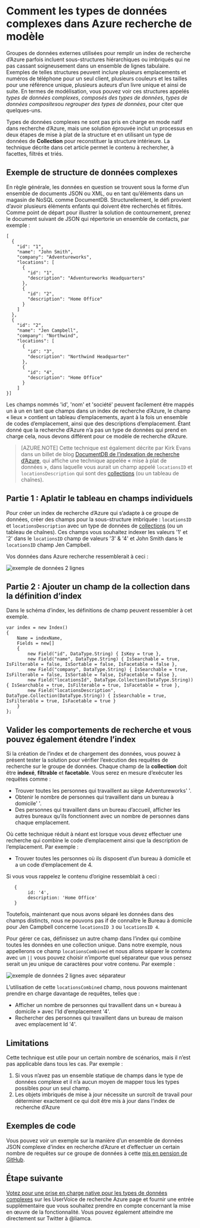 <properties
    pageTitle="Comment modéliser les types de données complexes dans Azure recherche | Recherche de Microsoft Azure"
    description="Imbriqués ou des structures de données hiérarchiques peuvent être modélisées dans un index de recherche d’Azure à l’aide du jeu de lignes aplati et type de données de Collections."
    services="search"
    documentationCenter=""
    authors="LiamCa"
    manager="pablocas"
    editor=""
    tags="complex data types; compound data types; aggregate data types"
/>

<tags
    ms.service="search"
    ms.devlang="na"
    ms.workload="search"
    ms.topic="article"
    ms.tgt_pltfrm="na"
    ms.date="09/07/2016"
    ms.author="liamca"
/>

# <a name="how-to-model-complex-data-types-in-azure-search"></a>Comment les types de données complexes dans Azure recherche de modèle

Groupes de données externes utilisées pour remplir un index de recherche d’Azure parfois incluent sous-structures hiérarchiques ou imbriqués qui ne pas cassant soigneusement dans un ensemble de lignes tabulaire. Exemples de telles structures peuvent inclure plusieurs emplacements et numéros de téléphone pour un seul client, plusieurs couleurs et les tailles pour une référence unique, plusieurs auteurs d’un livre unique et ainsi de suite. En termes de modélisation, vous pouvez voir ces structures appelés *types de données complexes*, *composés des types de données*, *types de données composites*ou *regrouper des types de données*, pour citer que quelques-uns.

Types de données complexes ne sont pas pris en charge en mode natif dans recherche d’Azure, mais une solution éprouvée inclut un processus en deux étapes de mise à plat de la structure et en utilisant un type de données de **Collection** pour reconstituer la structure intérieure. La technique décrite dans cet article permet le contenu à rechercher, à facettes, filtrés et triés.

## <a name="example-of-a-complex-data-structure"></a>Exemple de structure de données complexes

En règle générale, les données en question se trouvent sous la forme d’un ensemble de documents JSON ou XML, ou en tant qu’éléments dans un magasin de NoSQL comme DocumentDB. Structurellement, le défi provient d’avoir plusieurs éléments enfants qui doivent être recherchés et filtrés.  Comme point de départ pour illustrer la solution de contournement, prenez le document suivant de JSON qui répertorie un ensemble de contacts, par exemple :

~~~~~
[
  {
    "id": "1",
    "name": "John Smith",
    "company": "Adventureworks",
    "locations": [
      {
        "id": "1",
        "description": "Adventureworks Headquarters"
      },
      {
        "id": "2",
        "description": "Home Office"
      }
    ]
  }, 
  {
    "id": "2",
    "name": "Jen Campbell",
    "company": "Northwind",
    "locations": [
      {
        "id": "3",
        "description": "Northwind Headquarter"
      },
      {
        "id": "4",
        "description": "Home Office"
      }
    ]
}]
~~~~~

Les champs nommés 'id', 'nom' et 'société' peuvent facilement être mappés un à un en tant que champs dans un index de recherche d’Azure, le champ « lieux » contient un tableau d’emplacements, ayant à la fois un ensemble de codes d’emplacement, ainsi que des descriptions d’emplacement. Étant donné que la recherche d’Azure n’a pas un type de données qui prend en charge cela, nous devons différent pour ce modèle de recherche d’Azure. 

> [AZURE.NOTE] Cette technique est également décrite par Kirk Evans dans un billet de blog [DocumentDB de l’indexation de recherche d’Azure](https://blogs.msdn.microsoft.com/kaevans/2015/03/09/indexing-documentdb-with-azure-seach/), qui affiche une technique appelée « mise à plat de données », dans laquelle vous aurait un champ appelé `locationsID` et `locationsDescription` qui sont des [collections](https://msdn.microsoft.com/library/azure/dn798938.aspx) (ou un tableau de chaînes).   

## <a name="part-1-flatten-the-array-into-individual-fields"></a>Partie 1 : Aplatir le tableau en champs individuels

Pour créer un index de recherche d’Azure qui s’adapte à ce groupe de données, créer des champs pour la sous-structure imbriquée : `locationsID` et `locationsDescription` avec un type de données de [collections](https://msdn.microsoft.com/library/azure/dn798938.aspx) (ou un tableau de chaînes). Ces champs vous souhaitez indexer les valeurs '1' et '2' dans le `locationsID` champ de valeurs '3' & '4' et John Smith dans le `locationsID` champ Jen Campbell.  

Vos données dans Azure recherche ressemblerait à ceci : 

![exemple de données 2 lignes](./media/search-howto-complex-data-types/sample-data.png)


## <a name="part-2-add-a-collection-field-in-the-index-definition"></a>Partie 2 : Ajouter un champ de la collection dans la définition d’index

Dans le schéma d’index, les définitions de champ peuvent ressembler à cet exemple.

~~~~
var index = new Index()
{
    Name = indexName,
    Fields = new[]
    {
        new Field("id", DataType.String) { IsKey = true },
        new Field("name", DataType.String) { IsSearchable = true, IsFilterable = false, IsSortable = false, IsFacetable = false },
        new Field("company", DataType.String) { IsSearchable = true, IsFilterable = false, IsSortable = false, IsFacetable = false },
        new Field("locationsId", DataType.Collection(DataType.String)) { IsSearchable = true, IsFilterable = true, IsFacetable = true },
        new Field("locationsDescription", DataType.Collection(DataType.String)) { IsSearchable = true, IsFilterable = true, IsFacetable = true }
    }
};
~~~~

## <a name="validate-search-behaviors-and-optionally-extend-the-index"></a>Valider les comportements de recherche et vous pouvez également étendre l’index

Si la création de l’index et de chargement des données, vous pouvez à présent tester la solution pour vérifier l’exécution des requêtes de recherche sur le groupe de données. Chaque champ de la **collection** doit être **indexé**, **filtrable** et **facetable**. Vous serez en mesure d’exécuter les requêtes comme :

* Trouver toutes les personnes qui travaillent au siège Adventureworks' '.
* Obtenir le nombre de personnes qui travaillent dans un bureau à domicile' '.  
* Des personnes qui travaillent dans un bureau d’accueil, afficher les autres bureaux qu’ils fonctionnent avec un nombre de personnes dans chaque emplacement.  

Où cette technique réduit à néant est lorsque vous devez effectuer une recherche qui combine le code d’emplacement ainsi que la description de l’emplacement. Par exemple :

* Trouver toutes les personnes où ils disposent d’un bureau à domicile et a un code d’emplacement de 4.  

Si vous vous rappelez le contenu d’origine ressemblait à ceci :

~~~~
   {
        id: '4',
        description: 'Home Office'
   }
~~~~

Toutefois, maintenant que nous avons séparé les données dans des champs distincts, nous ne pouvons pas if de connaître le Bureau à domicile pour Jen Campbell concerne `locationsID 3` ou `locationsID 4`.  

Pour gérer ce cas, définissez un autre champ dans l’index qui combine toutes les données en une collection unique.  Dans notre exemple, nous appellerons ce champ `locationsCombined` et nous allons séparer le contenu avec un `||` vous pouvez choisir n’importe quel séparateur que vous pensez serait un jeu unique de caractères pour votre contenu. Par exemple : 

![exemple de données 2 lignes avec séparateur](./media/search-howto-complex-data-types/sample-data-2.png)

L’utilisation de cette `locationsCombined` champ, nous pouvons maintenant prendre en charge davantage de requêtes, telles que :

* Afficher un nombre de personnes qui travaillent dans un « bureau à domicile » avec l’Id d’emplacement '4'.  
* Rechercher des personnes qui travaillent dans un bureau de maison avec emplacement Id '4'. 

## <a name="limitations"></a>Limitations

Cette technique est utile pour un certain nombre de scénarios, mais il n’est pas applicable dans tous les cas.  Par exemple :

1. Si vous n’avez pas un ensemble statique de champs dans le type de données complexe et il n’a aucun moyen de mapper tous les types possibles pour un seul champ. 
2. Les objets imbriqués de mise à jour nécessite un surcroît de travail pour déterminer exactement ce qui doit être mis à jour dans l’index de recherche d’Azure

## <a name="sample-code"></a>Exemples de code

Vous pouvez voir un exemple sur la manière d’un ensemble de données JSON complexe d’index en recherche d’Azure et d’effectuer un certain nombre de requêtes sur ce groupe de données à cette [mis en pension de GitHub](https://github.com/liamca/AzureSearchComplexTypes).

## <a name="next-step"></a>Étape suivante

[Votez pour une prise en charge native pour les types de données complexes](https://feedback.azure.com/forums/263029-azure-search) sur les UserVoice de recherche Azure page et fournir une entrée supplémentaire que vous souhaitez prendre en compte concernant la mise en œuvre de la fonctionnalité. Vous pouvez également atteindre me directement sur Twitter à @liamca.


 
